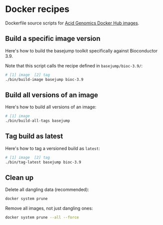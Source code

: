 # Docker recipes

Dockerfile source scripts for [Acid Genomics Docker Hub images](https://cloud.docker.com/u/acidgenomics/).

## Build a specific image version

Here's how to build the basejump toolkit specifically against Bioconductor 3.9.

Note that this script calls the recipe defined in `basejump/bioc-3.9/`:

```sh
# [1] image  [2] tag
./bin/build-image basejump bioc-3.9
```

## Build all versions of an image

Here's how to build all versions of an image:

```sh
# [1] image
./bin/build-all-tags basejump
```

## Tag build as latest

Here's how to tag a versioned build as `latest`:

```sh
# [1] image  [2] tag
./bin/tag-latest basejump bioc-3.9
```

## Clean up

Delete all dangling data (recommended):

```sh
docker system prune
```

Remove all images, not just dangling ones:

```sh
docker system prune --all --force
```
